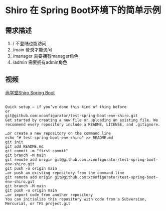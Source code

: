 # Shiro 在 Spring Boot环境下的简单示例
## 需求描述
1. /        不登陆也能访问
2. /main    登录才能访问
3. /manager 需要拥有manager角色
4. /admin   需要拥有admin角色

## 视频
[尚学堂Shiro Spring Boot](https://www.bilibili.com/video/BV1Up4y1s7MW?p=9)

## 
```shell
Quick setup — if you’ve done this kind of thing before
or	
git@github.com:xconfigurator/test-spring-boot-env-shiro.git
Get started by creating a new file or uploading an existing file. We recommend every repository include a README, LICENSE, and .gitignore.

…or create a new repository on the command line
echo "# test-spring-boot-env-shiro" >> README.md
git init
git add README.md
git commit -m "first commit"
git branch -M main
git remote add origin git@github.com:xconfigurator/test-spring-boot-env-shiro.git
git push -u origin main
…or push an existing repository from the command line
git remote add origin git@github.com:xconfigurator/test-spring-boot-env-shiro.git
git branch -M main
git push -u origin main
…or import code from another repository
You can initialize this repository with code from a Subversion, Mercurial, or TFS project.git
```